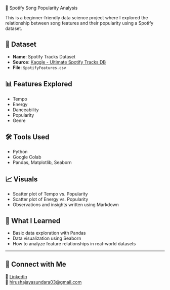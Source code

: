  🎵 Spotify Song Popularity Analysis

This is a beginner-friendly data science project where I explored the relationship between song features and their popularity using a Spotify dataset.

## 📁 Dataset
- **Name**: Spotify Tracks Dataset  
- **Source**: [Kaggle - Ultimate Spotify Tracks DB](https://www.kaggle.com/datasets/zaheenhamidani/ultimate-spotify-tracks-db)  
- **File**: `SpotifyFeatures.csv`

## 📊 Features Explored
- Tempo
- Energy
- Danceability
- Popularity
- Genre

## 🛠️ Tools Used
- Python
- Google Colab
- Pandas, Matplotlib, Seaborn

## 📈 Visuals
- Scatter plot of Tempo vs. Popularity
- Scatter plot of Energy vs. Popularity
- Observations and insights written using Markdown


## 🧠 What I Learned
- Basic data exploration with Pandas
- Data visualization using Seaborn
- How to analyze feature relationships in real-world datasets

---

## 📎 Connect with Me
🔗 [LinkedIn](https://www.linkedin.com/in/hirusha-jayasundara-676a8a249/)  
📧 hirushajayasundara03@gmail.com
